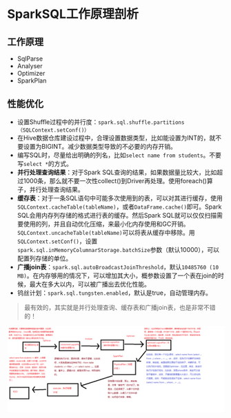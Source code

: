 # SparkSQL工作原理剖析

## 工作原理

- SqlParse
- Analyser
- Optimizer
- SparkPlan

## 性能优化



- 设置Shuffle过程中的并行度：`spark.sql.shuffle.partitions（SQLContext.setConf()）`
- 在Hive数据仓库建设过程中，合理设置数据类型，比如能设置为INT的，就不要设置为BIGINT。减少数据类型导致的不必要的内存开销。
- 编写SQL时，尽量给出明确的列名，比如`select name from students`。不要写`select *`的方式。
- **并行处理查询结果**：对于Spark SQL查询的结果，如果数据量比较大，比如超过1000条，那么就不要一次性collect()到Driver再处理。使用foreach()算子，并行处理查询结果。
- **缓存表**：对于一条SQL语句中可能多次使用到的表，可以对其进行缓存，使用`SQLContext.cacheTable(tableName)`，或者`DataFrame.cache()`即可。Spark SQL会用内存列存储的格式进行表的缓存。然后Spark SQL就可以仅仅扫描需要使用的列，并且自动优化压缩，来最小化内存使用和GC开销。`SQLContext.uncacheTable(tableName)`可以将表从缓存中移除。用`SQLContext.setConf()`，设置`spark.sql.inMemoryColumnarStorage.batchSize`参数（默认10000），可以配置列存储的单位。
- **广播join表**：`spark.sql.autoBroadcastJoinThreshold`，默认`10485760 (10 MB)`。在内存够用的情况下，可以增加其大小，概参数设置了一个表在join的时候，最大在多大以内，可以被广播出去优化性能。
- 钨丝计划：`spark.sql.tungsten.enabled`，默认是true，自动管理内存。

> 最有效的，其实就是并行处理查询、缓存表和广播join表，也是非常不错的！

![](img\SparkSQL工作原理剖析.png)